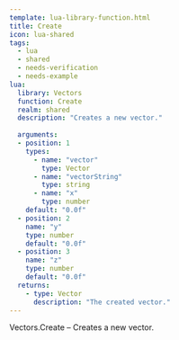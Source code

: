 ```yaml
---
template: lua-library-function.html
title: Create
icon: lua-shared
tags:
  - lua
  - shared
  - needs-verification
  - needs-example
lua:
  library: Vectors
  function: Create
  realm: shared
  description: "Creates a new vector."
  
  arguments:
  - position: 1
    types:
      - name: "vector"
        type: Vector
      - name: "vectorString"
        type: string
      - name: "x"
        type: number
    default: "0.0f"
  - position: 2
    name: "y"
    type: number
    default: "0.0f"
  - position: 3
    name: "z"
    type: number
    default: "0.0f"
  returns:
    - type: Vector
      description: "The created vector."
---
```


<div class="lua__search__keywords">
Vectors.Create &#x2013; Creates a new vector.
</div>
